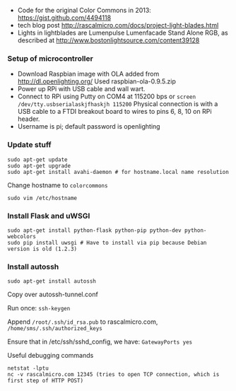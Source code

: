 * Code for the original Color Commons in 2013: https://gist.github.com/4494118
* tech blog post http://rascalmicro.com/docs/project-light-blades.html
* Lights in lightblades are Lumenpulse Lumenfacade Stand Alone RGB, as described at http://www.bostonlightsource.com/content39128

### Setup of microcontroller ###

* Download Raspbian image with OLA added from http://dl.openlighting.org/ Used raspbian-ola-0.9.5.zip
* Power up RPi with USB cable and wall wart.
* Connect to RPi using Putty on COM4 at 115200 bps or `screen /dev/tty.usbserialaskjfhaskjh 115200` Physical connection is with a USB cable to a FTDI breakout board to wires to pins 6, 8, 10 on RPi header.
* Username is pi; default password is openlighting

### Update stuff ###

    sudo apt-get update
    sudo apt-get upgrade
    sudo apt-get install avahi-daemon # for hostname.local name resolution

Change hostname to `colorcommons`

    sudo vim /etc/hostname

### Install Flask and uWSGI ###

    sudo apt-get install python-flask python-pip python-dev python-webcolors
    sudo pip install uwsgi # Have to install via pip because Debian version is old (1.2.3)

### Install autossh ###

    sudo apt-get install autossh

Copy over autossh-tunnel.conf

Run once: `ssh-keygen`

Append `/root/.ssh/id_rsa.pub` to rascalmicro.com, `/home/sms/.ssh/authorized_keys`

Ensure that in /etc/ssh/sshd_config, we have: `GatewayPorts yes`

Useful debugging commands

    netstat -lptu
    nc -v rascalmicro.com 12345 (tries to open TCP connection, which is first step of HTTP POST)

